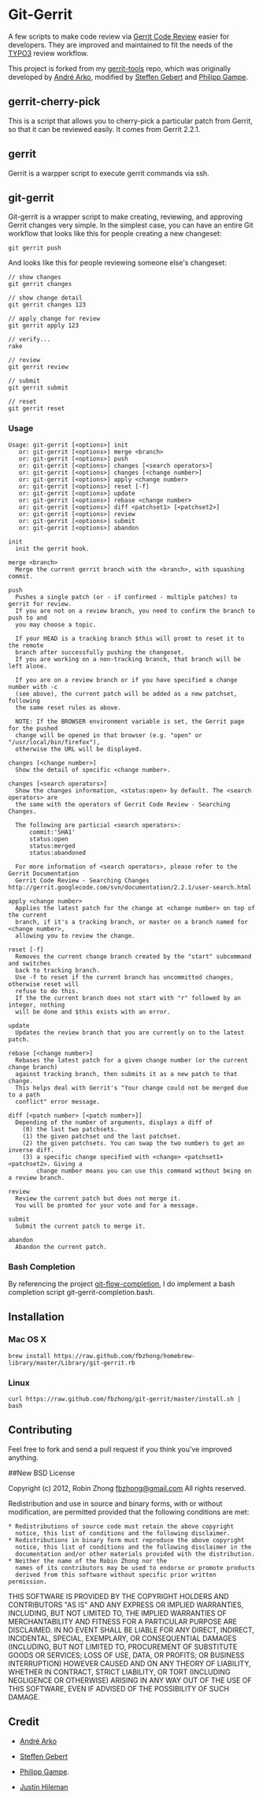 # Git-Gerrit

A few scripts to make code review via [Gerrit Code Review](http://gerrit.googlecode.com) easier for developers.
They are improved and maintained to fit the needs of the [TYPO3](http://typo3.org) review workflow.

This project is forked from my [gerrit-tools](https://github.com/fbzhong/gerrit-tools) repo, which was originally developed by [André Arko](https://github.com/indirect/gerrit-tools), modified by [Steffen Gebert](https://github.com/StephenKing/gerrit-tools) and [Philipp Gampe](https://github.com/pgampe/gerrit-tools).

## gerrit-cherry-pick

This is a script that allows you to cherry-pick a particular patch from Gerrit, so that it can be reviewed easily. It comes from Gerrit 2.2.1.

## gerrit

Gerrit is a warpper script to execute gerrit commands via ssh.

## git-gerrit

Git-gerrit is a wrapper script to make creating, reviewing, and approving Gerrit changes very simple. In the simplest case, you can have an entire Git workflow that looks like this for people creating a new changeset:

    git gerrit push

And looks like this for people reviewing someone else's changeset:

    // show changes
    git gerrit changes

    // show change detail
    git gerrit changes 123

    // apply change for review
    git gerrit apply 123

    // verify...
    rake

    // review
    git gerrit review

    // submit
    git gerrit submit

    // reset
    git gerrit reset


### Usage

    Usage: git-gerrit [<options>] init
       or: git-gerrit [<options>] merge <branch>
       or: git-gerrit [<options>] push
       or: git-gerrit [<options>] changes [<search operators>]
       or: git-gerrit [<options>] changes [<change number>]
       or: git-gerrit [<options>] apply <change number>
       or: git-gerrit [<options>] reset [-f]
       or: git-gerrit [<options>] update
       or: git-gerrit [<options>] rebase <change number>
       or: git-gerrit [<options>] diff <patchset1> [<patchset2>]
       or: git-gerrit [<options>] review
       or: git-gerrit [<options>] submit
       or: git-gerrit [<options>] abandon

    init
      init the gerrit hook.

    merge <branch>
      Merge the current gerrit branch with the <branch>, with squashing commit.

    push
      Pushes a single patch (or - if confirmed - multiple patches) to gerrit for review.
      If you are not on a review branch, you need to confirm the branch to push to and
      you may choose a topic.

      If your HEAD is a tracking branch $this will promt to reset it to the remote
      branch after successfully pushing the changeset.
      If you are working on a non-tracking branch, that branch will be left alone.

      If you are on a review branch or if you have specified a change number with -c
      (see above), the current patch will be added as a new patchset, following
      the same reset rules as above.

      NOTE: If the BROWSER environment variable is set, the Gerrit page for the pushed
      change will be opened in that browser (e.g. "open" or "/usr/local/bin/firefox"),
      otherwise the URL will be displayed.

    changes [<change number>]
      Show the detail of specific <change number>.

    changes [<search operators>]
      Show the changes information, <status:open> by default. The <search operators> are
      the same with the operators of Gerrit Code Review - Searching Changes.

      The following are particial <search operators>:
          commit:'SHA1'
          status:open
          status:merged
          status:abandoned

      For more information of <search operators>, please refer to the Gerrit Documentation
      Gerrit Code Review - Searching Changes http://gerrit.googlecode.com/svn/documentation/2.2.1/user-search.html

    apply <change number>
      Applies the latest patch for the change at <change number> on top of the current
      branch, if it's a tracking branch, or master on a branch named for <change number>,
      allowing you to review the change.

    reset [-f]
      Removes the current change branch created by the "start" subcommand and switches
      back to tracking branch.
      Use -f to reset if the current branch has uncommitted changes, otherwise reset will
      refuse to do this.
      If the the current branch does not start with "r" followed by an integer, nothing
      will be done and $this exists with an error.

    update
      Updates the review branch that you are currently on to the latest patch.

    rebase [<change number>]
      Rebases the latest patch for a given change number (or the current change branch)
      against tracking branch, then submits it as a new patch to that change.
      This helps deal with Gerrit's "Your change could not be merged due to a path
      conflict" error message.

    diff [<patch number> [<patch number>]]
      Depending of the number of arguments, displays a diff of
        (0) the last two patchsets.
        (1) the given patchset und the last patchset.
        (2) the given patchsets. You can swap the two numbers to get an inverse diff.
        (3) a specific change specified with <change> <patchset1> <patchset2>. Giving a
            change number means you can use this command without being on a review branch.

    review
      Review the current patch but does not merge it.
      You will be promted for your vote and for a message.

    submit
      Submit the current patch to merge it.

    abandon
      Abandon the current patch.

### Bash Completion

By referencing the project [git-flow-completion](https://github.com/bobthecow/git-flow-completion), I do implement a bash completion script git-gerrit-completion.bash.

## Installation

### Mac OS X

    brew install https://raw.github.com/fbzhong/homebrew-library/master/Library/git-gerrit.rb

### Linux

    curl https://raw.github.com/fbzhong/git-gerrit/master/install.sh | bash

## Contributing

Feel free to fork and send a pull request if you think you've improved anything.

##New BSD License

Copyright (c) 2012, Robin Zhong <fbzhong@gmail.com>
All rights reserved.

Redistribution and use in source and binary forms, with or without
modification, are permitted provided that the following conditions are met:

    * Redistributions of source code must retain the above copyright
      notice, this list of conditions and the following disclaimer.
    * Redistributions in binary form must reproduce the above copyright
      notice, this list of conditions and the following disclaimer in the
      documentation and/or other materials provided with the distribution.
    * Neither the name of the Robin Zhong nor the
      names of its contributors may be used to endorse or promote products
      derived from this software without specific prior written permission.

THIS SOFTWARE IS PROVIDED BY THE COPYRIGHT HOLDERS AND CONTRIBUTORS "AS IS" AND
ANY EXPRESS OR IMPLIED WARRANTIES, INCLUDING, BUT NOT LIMITED TO, THE IMPLIED
WARRANTIES OF MERCHANTABILITY AND FITNESS FOR A PARTICULAR PURPOSE ARE
DISCLAIMED. IN NO EVENT SHALL <COPYRIGHT HOLDER> BE LIABLE FOR ANY
DIRECT, INDIRECT, INCIDENTAL, SPECIAL, EXEMPLARY, OR CONSEQUENTIAL DAMAGES
(INCLUDING, BUT NOT LIMITED TO, PROCUREMENT OF SUBSTITUTE GOODS OR SERVICES;
LOSS OF USE, DATA, OR PROFITS; OR BUSINESS INTERRUPTION) HOWEVER CAUSED AND
ON ANY THEORY OF LIABILITY, WHETHER IN CONTRACT, STRICT LIABILITY, OR TORT
(INCLUDING NEGLIGENCE OR OTHERWISE) ARISING IN ANY WAY OUT OF THE USE OF THIS
SOFTWARE, EVEN IF ADVISED OF THE POSSIBILITY OF SUCH DAMAGE.

## Credit

* [André Arko](https://github.com/indirect/gerrit-tools)

* [Steffen Gebert](https://github.com/StephenKing/gerrit-tools)

* [Philipp Gampe](https://github.com/pgampe/gerrit-tools).

* [Justin Hileman](https://github.com/bobthecow/git-flow-completion)
